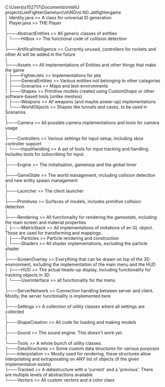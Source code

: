 C:\\Users\\s152717\\Documents\\intelliJ
projects\\JetFighterGame\\src\\nl\\NG\\nl.NG.Jetfightergame\
│ Identity.java >> A class for universal ID generation\
│ Player.java >> THE Player\
│\
├───AbstractEntities >> All generic classes of entities\
│ └───Hitbox >> The functional code of collision detection\
│\
├───ArtificalIntelligence >>  Currently unused, controllers for rockets and
other AI will be added in the future\
│\
├───Assets >>  All implementations of Entities and other things that make
the game\
│ ├───FighterJets >>  Implementations for jets\
│ ├───GeneralEntities >>  Various entities not belonging to other catagories\
│ ├───Scenarios >>  Maps and test-environments\
│ ├───Shapes >>  Primitive models created using CustomShape or other
software-based tools (unlike meshes)\
│ ├───Weapons >>  All weapons (and maybe power-up) implementations\
│ └───WorldObjects >>  Shapes like tunnels and caves, to be used in
Scenarios.\
│\
├───Camera >>  All possible camera implementations and tools for camera
usage\
│\
├───Controllers >>  Various settings for input setup, including xbox
controller support\
│ └───InputHandling >>  A set of tools for input tracking and handling.
Includes tools for subscribing for input\
│\
├───Engine >>  The initialisation, gameloop and the global timer\
│\
├───GameState >>  The world management, including collision detection and
new entity spawn management\
│\
├───Launcher >>  The client launcher\
│\
├───Primitives >>  Surfaces of models, includes primitive collision
detection\
│\
├───Rendering >>  All functionality for rendering the gamestate, including
the main screen and material properties\
│ ├───MatrixStack >>  All implementations of imitations of an GL object.
These are used for transforming and mappings.\
│ ├───Particles >>  Particle rendering and construction\
│ └───Shaders >>  All shader implementations, excluding the particle shader\
│\
├───ScreenOverlay >> Everything that can be drawn on top of the 3D
environment, including the implementation of the main menu and the HUD\
│ ├───HUD >>  The actual heads-up display, including functionality for
tracking objects in 3D\
│ └───Userinterface >>  all functionality for the menu\
│\
├───ServerNetwork >>  Connection handling between server and client. Mostly,
the server functionality is implemented here\
│\
├───Settings >>  A collection of utility classes where all settings are
collected\
│\
├───ShapeCreation >>  All code for loading and making models\
│\
├───Sound >> The sound engine. This doesn\'t work yet.\
│\
└───Tools >>  A whole bunch of utility classes\
  ├───DataStructures >>  Some custom data structures for various purposes\
  ├───Interpolation >>  Mostly used for rendering, these structures allow
  interpolating and extraposating on ANY list of objects (if the given
  implementation exists)\
  ├───Tracked >>  A datastructure with a \'current\' and a \'previous\'. There
  are multiple levels of abstractions available\
  └───Vectors >>  All custom vectors and a color class
